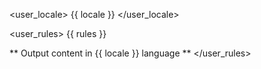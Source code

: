 <user_locale>
{{ locale }}
</user_locale>


<user_rules>
{{ rules }}

** Output content in {{ locale }} language **
</user_rules>